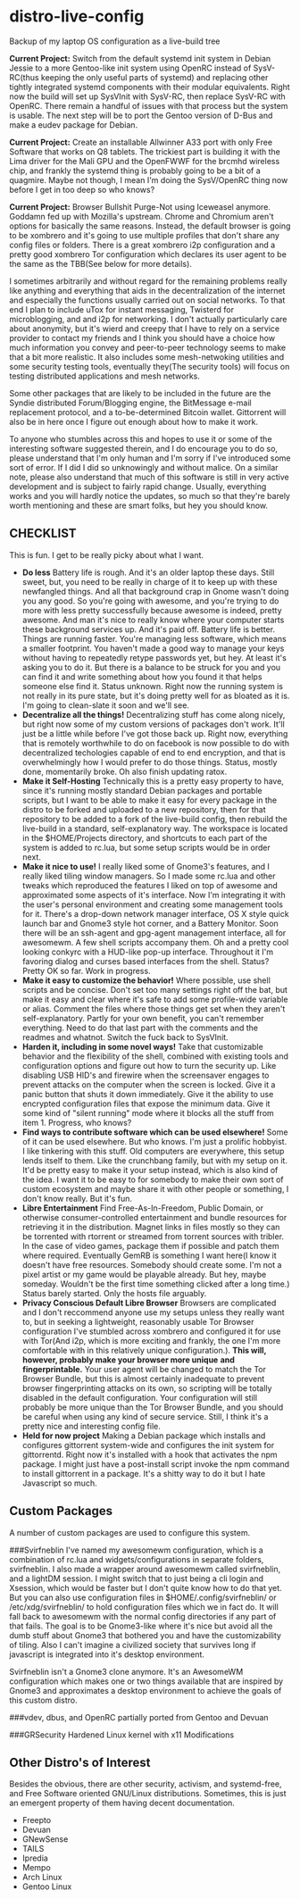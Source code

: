 # distro-live-config
Backup of my laptop OS configuration as a live-build tree  

**Current Project:** Switch from the default systemd init system in Debian
Jessie to a more Gentoo-like init system using OpenRC instead of SysV-RC(thus
keeping the only useful parts of systemd) and replacing other tightly integrated
systemd components with their modular equivalents. Right now the build will set
up SysVInit with SysV-RC, then replace SysV-RC with OpenRC. There remain a
handful of issues with that process but the system is usable. The next step will
be to port the Gentoo version of D-Bus and make a eudev package for Debian.  

**Current Project:** Create an installable Allwinner A33 port with only Free
Software that works on Q8 tablets. The trickiest part is building it with the
Lima driver for the Mali GPU and the OpenFWWF for the brcmhd wireless chip, and
frankly the systemd thing is probably going to be a bit of a quagmire. Maybe not
though, I mean I'm doing the SysV/OpenRC thing now before I get in too deep so
who knows?

**Current Project:** Browser Bullshit Purge-Not using Iceweasel anymore. Goddamn
fed up with Mozilla's upstream. Chrome and Chromium aren't options for basically
the same reasons. Instead, the default browser is going to be xombrero and it's
going to use multiple profiles that don't share any config files or folders. 
There is a great xombrero i2p configuration and a pretty good xombrero Tor
configuration which declares its user agent to be the same as the TBB(See below
for more details).  

I sometimes arbitrarily and without regard for the remaining problems really
like anything and everything that aids in the decentralization of the internet
and especially the functions usually carried out on social networks. To that end
I plan to include uTox for instant messaging, Twisterd for microblogging, and
and i2p for networking. I don't actually particularly care about anonymity, but
it's wierd and creepy that I have to rely on a service provider to contact my
friends and I think you should have a choice how much information you convey and
peer-to-peer technology seems to make that a bit more realistic. It also
includes some mesh-netwoking utilities and some security testing tools, 
eventually they(The security tools) will focus on testing distributed 
applications and mesh networks.  

Some other packages that are likely to be included in the future are the Syndie
distributed Forum/Blogging engine, the BitMessage e-mail replacement protocol,
and a to-be-determined Bitcoin wallet. Gittorrent will also be in here once
I figure out enough about how to make it work.  

To anyone who stumbles across this and hopes to use it or some of the
interesting software suggested therein, and I do encourage you to do so, please
understand that I'm only human and I'm sorry if I've introduced some sort of 
error. If I did I did so unknowingly and without malice. On a similar note, 
please also understand that much of this software is still in very active 
development and is subject to fairly rapid change. Usually, everything works and
you will hardly notice the updates, so much so that they're barely worth 
mentioning and these are smart folks, but hey you should know.  

CHECKLIST
---------
This is fun. I get to be really picky about what I want.  

   * **Do less** Battery life is rough. And it's an older laptop these days.
Still sweet, but, you need to be really in charge of it to keep up with these
newfangled things. And all that background crap in Gnome wasn't doing you any
good. So you're going with awesome, and you're trying to do more with less
pretty successfully because awesome is indeed, pretty awesome. And man it's nice
to really know where your computer starts these background services up. And it's
paid off. Battery life is better. Things are running faster. You're managing
less software, which means a smaller footprint. You haven't made a good way to
manage your keys without having to repeatedly retype passwords yet, but hey. At
least it's asking you to do it. But there is a balance to be struck for you and
you can find it and write something about how you found it that helps someone
else find it. Status unknown. Right now the running system is not really in its
pure state, but it's doing pretty well for as bloated as it is. I'm going to
clean-slate it soon and we'll see.
   * **Decentralize all the things!** Decentralizing stuff has come along
nicely, but right now some of my custom versions of packages don't work. It'll
just be a little while before I've got those back up. Right now, everything that
is remotely worthwhile to do on facebook is now possible to do with
decentralized techologies capable of end to end encryption, and that is
overwhelmingly how I would prefer to do those things. Status, mostly done,
momentarily broke. Oh also finish updating ratox.
   * **Make it Self-Hosting** Technically this is a pretty easy property to
have, since it's running mostly standard Debian packages and portable scripts,
but I want to be able to make it easy for every package in the distro to be
forked and uploaded to a new repository, then for that repository to be added to
a fork of the live-build config, then rebuild the live-build in a standard,
self-explanatory way. The workspace is located in the $HOME/Projects directory,
and shortcuts to each part of the system is added to rc.lua, but some setup
scripts would be in order next.
   * **Make it nice to use!** I really liked some of Gnome3's features, and I
really liked tiling window managers. So I made some rc.lua and other tweaks
which reproduced the features I liked on top of awesome and approximated some
aspects of it's interface. Now I'm integrating it with the user's personal
environment and creating some management tools for it. There's a drop-down
network manager interface, OS X style quick launch bar and Gnome3 style hot
corner, and a Battery Monitor. Soon there will be an ssh-agent and gpg-agent
management interface, all for awesomewm. A few shell scripts accompany them.
Oh and a pretty cool looking conkyrc with a HUD-like pop-up interface.
Throughout it I'm favoring dialog and curses based interfaces from the shell.
Status? Pretty OK so far. Work in progress.
   * **Make it easy to customize the behavior!** Where possible, use shell
scripts and be concise. Don't set too many settings right off the bat, but make
it easy and clear where it's safe to add some profile-wide variable or alias.
Comment the files where those things get set when they aren't self-explanatory.
Partly for your own benefit, you can't remember everything. Need to do that last
part with the comments and the readmes and whatnot. Switch the fuck back to
SysVInit.
   * **Harden it, including in some novel ways!** Take that customizable
behavior and the flexibility of the shell, combined with existing tools and
configuration options and figure out how to turn the security up. Like disabling
USB HID's and firewire when the screensaver engages to prevent attacks on the
computer when the screen is locked. Give it a panic button that shuts it down
immediately. Give it the ability to use encrypted configuration files that
expose the minimum data. Give it some kind of "silent running" mode where it
blocks all the stuff from item 1. Progress, who knows?
   * **Find ways to contribute software which can be used elsewhere!** Some of
it can be used elsewhere. But who knows. I'm just a prolific hobbyist. I like
tinkering with this stuff. Old computers are everywhere, this setup lends itself
to them. Like the crunchbang family, but with my setup on it. It'd be pretty easy
to make it your setup instead, which is also kind of the idea. I want it to be
easy to for somebody to make their own sort of custom ecosystem and maybe share
it with other people or something, I don't know really. But it's fun.
   * **Libre Entertainment** Find Free-As-In-Freedom, Public Domain, or 
otherwise consumer-controlled entertainment and bundle resources for retrieving
it in the distribution. Magnet links in files mostly so they can be torrented
with rtorrent or streamed from torrent sources with tribler. In the case of
video games, package them if possible and patch them where required. Eventually
GemRB is something I want here(I know it doesn't have free resources. Somebody
should create some. I'm not a pixel artist or my game would be playable already.
But hey, maybe someday. Wouldn't be the first time something clicked after a
long time.) Status barely started. Only the hosts file arguably.
   * **Privacy Conscious Default Libre Browser** Browsers are complicated and I
don't reccommend anyone use my setups unless they really want to, but in seeking
a lightweight, reasonably usable Tor Browser configuration I've stumbled across
xombrero and configured it for use with Tor(And i2p, which is more exciting and
frankly, the one I'm more comfortable with in this relatively unique
configuration.). **This will, however, probably make your browser more unique**
**and fingerprintable.** Your user agent will be changed to match the Tor 
Browser Bundle, but this is almost certainly inadequate to prevent browser 
fingerprinting attacks on its own, so scripting will be totally disabled in the 
default configuration. Your configuration will still probably be more unique 
than the Tor Browser Bundle, and you should be careful when using any kind of 
secure service. Still, I think it's a pretty nice and interesting config file.
  * **Held for now project** Making a Debian package which installs and
configures gittorrent system-wide and configures the init system for
gittorrentd. Right now it's installed with a hook that activates the npm
package. I might just have a post-install script invoke the npm command to
install gittorrent in a package. It's a shitty way to do it but I hate
Javascript so much.

Custom Packages
---------------
A number of custom packages are used to configure this system.

###Svirfneblin
I've named my awesomewm configuration, which is a combination of rc.lua and
widgets/configurations in separate folders, svirfneblin. I also made a wrapper
around awesomewm called svirfneblin, and a lightDM session. I might switch that
to just being a cli login and Xsession, which would be faster but I don't quite
know how to do that yet. But you can also use configuration files in 
$HOME/.config/svirfneblin/ or /etc/xdg/svirfneblin/ to hold configuration files
which we in fact do. It will fall back to awesomewm with the normal config
directories if any part of that fails. The goal is to be Gnome3-like where it's
nice but avoid all the dumb stuff about Gnome3 that bothered you and have the
customizability of tiling. Also I can't imagine a civilized society that 
survives long if javascript is integrated into it's desktop environment.

Svirfneblin isn't a Gnome3 clone anymore. It's an AwesomeWM configuration which
makes one or two things available that are inspired by Gnome3 and approximates
a desktop environment to achieve the goals of this custom distro.

###vdev, dbus, and OpenRC partially ported from Gentoo and Devuan


###GRSecurity Hardened Linux kernel with x11 Modifications

Other Distro's of Interest
--------------------------
Besides the obvious, there are other security, activism, and systemd-free, and
Free Software oriented GNU/Linux distributions. Sometimes, this is just an
emergent property of them having decent documentation.

  * Freepto
  * Devuan
  * GNewSense
  * TAILS
  * Ipredia
  * Mempo
  * Arch Linux
  * Gentoo Linux
